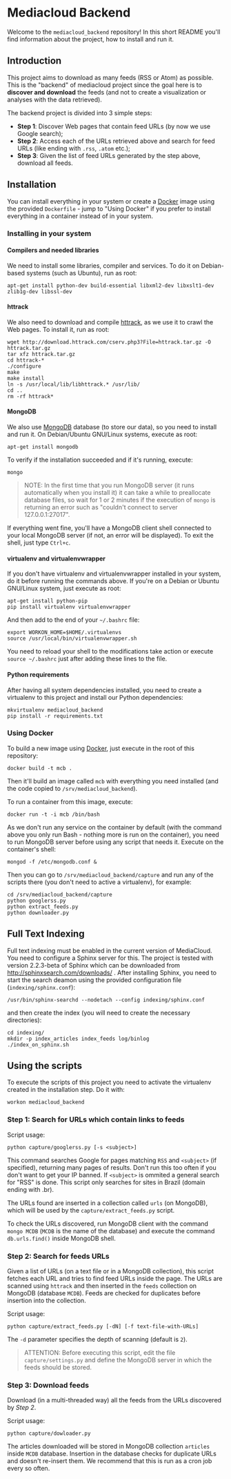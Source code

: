 Mediacloud Backend
==================

Welcome to the `mediacloud_backend` repository! In this short README you'll
find information about the project, how to install and run it.


## Introduction

This project aims to download as many feeds (RSS or Atom) as possible. This is
the "backend" of mediacloud project since the goal here is to **discover and
download** the feeds (and not to create a visualization or analyses with the
data retrieved).

The backend project is divided into 3 simple steps:

- **Step 1**: Discover Web pages that contain feed URLs (by now we use Google
  search);
- **Step 2**: Access each of the URLs retrieved above and search for feed URLs
  (like ending with `.rss`, `.atom` etc.);
- **Step 3**: Given the list of feed URLs generated by the step above, download
  all feeds.


## Installation

You can install everything in your system or create a
[Docker](http://docker.io) image using the provided `Dockerfile` - jump to
"Using Docker" if you prefer to install everything in a container instead of in
your system.

### Installing in your system

#### Compilers and needed libraries

We need to install some libraries, compiler and services. To do it on
Debian-based systems (such as Ubuntu), run as root:

    apt-get install python-dev build-essential libxml2-dev libxslt1-dev zlib1g-dev libssl-dev


#### httrack

We also need to download and compile [httrack](http://www.httrack.com/), as we
use it to crawl the Web pages. To install it, run as root:

    wget http://download.httrack.com/cserv.php3?File=httrack.tar.gz -O httrack.tar.gz
    tar xfz httrack.tar.gz
    cd httrack-*
    ./configure
    make
    make install
    ln -s /usr/local/lib/libhttrack.* /usr/lib/
    cd ..
    rm -rf httrack*


#### MongoDB

We also use [MongoDB](http://www.mongodb.org/) database (to store our data), so
you need to install and run it. On Debian/Ubuntu GNU/Linux systems, execute as
root:

    apt-get install mongodb

To verify if the installation succeeded and if it's running, execute:

    mongo

> NOTE: In the first time that you run MongoDB server (it runs automatically
> when you install it) it can take a while to preallocate database files, so
> wait for 1 or 2 minutes if the execution of `mongo` is returning an error
> such as "couldn't connect to server 127.0.0.1:27017".

If everything went fine, you'll have a MongoDB client shell connected to your
local MongoDB server (if not, an error will be displayed). To exit the shell,
just type `Ctrl+c`.


#### virtualenv and virtualenvwrapper

If you don't have virtualenv and virtualenvwrapper installed in your system,
do it before running the commands above. If you're on a Debian or Ubuntu
GNU/Linux system, just execute as root:

    apt-get install python-pip
    pip install virtualenv virtualenvwrapper

And then add to the end of your `~/.bashrc` file:

    export WORKON_HOME=$HOME/.virtualenvs
    source /usr/local/bin/virtualenvwrapper.sh

You need to reload your shell to the modifications take action or execute
`source ~/.bashrc` just after adding these lines to the file.


#### Python requirements

After having all system dependencies installed, you need to create a
virtualenv to this project and install our Python dependencies:

    mkvirtualenv mediacloud_backend
    pip install -r requirements.txt

### Using Docker

To build a new image using [Docker](http://docker.io), just execute in the root
of this repository:

    docker build -t mcb .

Then it'll build an image called `mcb` with everything you need installed (and
the code copied to `/srv/mediacloud_backend`).

To run a container from this image, execute:

    docker run -t -i mcb /bin/bash

As we don't run any service on the container by default (with the command above
you only run Bash - nothing more is run on the container), you need to run
MongoDB server before using any script that needs it. Execute on the
container's shell:

    mongod -f /etc/mongodb.conf &

Then you can go to `/srv/mediacloud_backend/capture` and run any of the scripts
there (you don't need to active a virtualenv), for example:

    cd /srv/mediacloud_backend/capture
    python googlerss.py
    python extract_feeds.py
    python downloader.py

## Full Text Indexing

Full text indexing must be enabled in the current version of MediaCloud. You
need to configure a Sphinx server for this. The project is tested with version
2.2.3-beta of Sphinx which can be downloaded from
http://sphinxsearch.com/downloads/ . After installing Sphinx, you need to start
the search deamon using the provided configuration file
(`indexing/sphinx.conf`):

    /usr/bin/sphinx-searchd --nodetach --config indexing/sphinx.conf

and then create the index (you will need to create the necessary directories):

    cd indexing/
    mkdir -p index_articles index_feeds log/binlog
    ./index_on_sphinx.sh


## Using the scripts

To execute the scripts of this project you need to activate the virtualenv
created in the installation step. Do it with:

    workon mediacloud_backend


### Step 1: Search for URLs which contain links to feeds

Script usage:

    python capture/googlerss.py [-s <subject>]

This command searches Google for pages matching `RSS` and `<subject>` (if
specified), returning many pages of results. Don't run this too often if you
don't want to get your IP banned. If `<subject>` is ommited a general search
for "RSS" is done. This script only searches for sites in Brazil (domain ending
with .br).

The URLs found are inserted in a collection called `urls` (on MongoDB), which
will be used by the `capture/extract_feeds.py` script.

To check the URLs discovered, run MongoDB client with the command `mongo MCDB`
(`MCDB` is the name of the database) and execute the command `db.urls.find()`
inside MongoDB shell.


### Step 2: Search for feeds URLs

Given a list of URLs (on a text file or in a MongoDB collection), this script
fetches each URL and tries to find feed URLs inside the page. The URLs are
scanned using `httrack` and then inserted in the `feeds` collection on MongoDB
(database `MCDB`).  Feeds are checked for duplicates before insertion into the
collection.

Script usage:

    python capture/extract_feeds.py [-dN] [-f text-file-with-URLs]

The `-d` parameter specifies the depth of scanning (default is `2`).

> ATTENTION: Before executing this script, edit the file `capture/settings.py`
> and define the MongoDB server in which the feeds should be stored.


### Step 3: Download feeds

Download (in a multi-threaded way) all the feeds from the URLs discovered by
*Step 2*.

Script usage:

    python capture/dowloader.py

The articles downloaded will be stored in MongoDB collection `articles` inside
`MCDB` database.  Insertion in the database checks for duplicate URLs and
doesn't re-insert them.  We recommend that this is run as a cron job every so
often.


